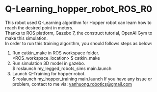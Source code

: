 # Q-Learning_hopper_robot_ROS_R0
This robot used Q-Learning algorithm for Hopper robot can learn how to reach the desired point in meters. 
<br>Thanks to ROS platform, Gazebo 7, the construct tutorial, OpenAI Gym to make this simulation. <br>
In order to run this training algorithm, you should follows steps as below:<br>
 1. Run catkin_make in ROS workspace folder. <br>
    <ROS_workspace_location> $ catkin_make
 2. Run simulation 3D model in gazebo. <br>
    $ roslaunch my_legged_robots_sims main.launch
 3. Launch Q-Training for hopper robot.<br>
    $ roslaunch my_hopper_training main.launch
If you have any issue or problem, contact to me via: vanhuong.robotics@gmail.com

